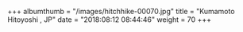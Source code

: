 +++
albumthumb = "/images/hitchhike-00070.jpg"
title = "Kumamoto Hitoyoshi , JP"
date = "2018:08:12 08:44:46"
weight = 70
+++
